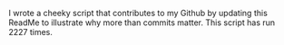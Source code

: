 I wrote a cheeky script that contributes to my Github by updating this ReadMe to illustrate why more than commits matter. This script has run 2227 times.
